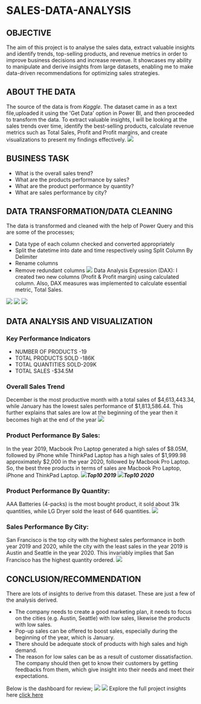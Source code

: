 # SALES-DATA-ANALYSIS
## OBJECTIVE
The aim of this project is to analyse the sales data, extract valuable insights and identify trends, top-selling products, and revenue metrics in order to improve business decisions and increase revenue. It showcases my ability to manipulate and derive insights from large datasets, enabling me to make data-driven recommendations for optimizing sales strategies.
## ABOUT THE DATA
The source of the data is from *Kaggle*. The dataset came in as a text file,uploaded it using the 'Get Data' option in Power BI, and then proceeded to transform the data. To extract valuable insights, I will be looking at the sales trends over time, identify the best-selling products, calculate revenue metrics such as Total Sales, Profit and Profit margins, and create visualizations to present my findings effectively.
![](Sales_Dataset.PNG)
## BUSINESS TASK
- What is the overall sales trend?
- What are the products performance by sales?
- What are the product performance by quantity?
- What are sales performance by city?
## DATA TRANSFORMATION/DATA CLEANING
The data is transformed and cleaned with the help of Power Query and this are some of the processes;
- Data type of each column checked and converted appropriately
- Split the datetime into date and time respectively using Split Column By Delimiter
- Rename columns
- Remove redundant columns
![](TransformedData.png)
Data Analysis Expression (DAX): I created two new columns (Profit & Profit margin) using calculated column. Also, DAX measures was implemented to calculate essential metric, Total Sales.

![](Profit.PNG)
![](ProfitMargin.PNG)
![](TotalSales.PNG)
## DATA ANALYSIS AND VISUALIZATION
### Key Performance Indicators
- NUMBER OF PRODUCTS -19
- TOTAL PRODUCTS SOLD -186K
- TOTAL QUANTITIES SOLD-209K
- TOTAL SALES -$34.5M
### Overall Sales Trend
December is the most productive month with a total sales of $4,613,443.34, while January has the lowest sales performance of $1,813,586.44. This further explains that sales are low at the beginning of the year then it becomes high at the end of the year
![](Sales_Trend.png)
### Product Performance By Sales: 
In the year 2019, Macbook Pro Laptop generated a high sales of $8.05M, followed by iPhone while ThinkPad Laptop has a high sales of $1,999.98 approximately $2,000 in the year 2020, followed by Macbook Pro Laptop. So, the best three products in terms of sales are Macbook Pro Laptop, iPhone and ThinkPad Laptop.
![](Top10Products_2019.png)**_Top10 2019_**
![](Top10Products_2020.png)**_Top10 2020_**
### Product Performance By Quantity: 
AAA Batteries (4-packs) is the most bought product, it sold about 31k quantities, while LG Dryer sold the least of 646 quantities.
![](ProductQuantity.png)
### Sales Performance By City:
San Francisco is the top city with the highest sales performance in both year 2019 and 2020, while the city with the least sales in the year 2019 is Austin and Seattle in the year 2020. This invariably implies that San Francisco has the highest quantity ordered.
![](SalesPerformanceByCity.png)
## CONCLUSION/RECOMMENDATION
There are lots of insights to derive from this dataset. These are just a few of the analysis derived.
- The company needs to create a good marketing plan, it needs to focus on the cities (e.g. Austin, Seattle) with low sales, likewise the products with low sales.
- Pop-up sales can be offered to boost sales, especially during the beginning of the year, which is January.
- There should be adequate stock of products with high sales and high demand.
- The reason for low sales can be as a result of customer dissatisfaction. The company should then get to know their customers by getting feedbacks from them, which give insight into their needs and meet their expectations.
  
Below is the dashboard for review;
![](DASHBOARD1.png)
![](DASHBOARD2.png)
Explore the full project insights here [click here](https://tinyurl.com/MeriSkillsSalesAnalysis)
